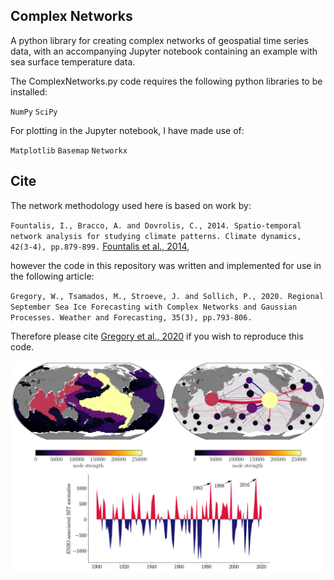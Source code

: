 ## Complex Networks
A python library for creating complex networks of geospatial time series data, with an accompanying Jupyter notebook containing an example with sea surface temperature data.

The ComplexNetworks.py code requires the following python libraries to be installed:

`NumPy`
`SciPy`

For plotting in the Jupyter notebook, I have made use of:

`Matplotlib`
`Basemap`
`Networkx`

## Cite
The network methodology used here is based on work by:

`Fountalis, I., Bracco, A. and Dovrolis, C., 2014. Spatio-temporal network analysis for studying climate patterns. Climate dynamics, 42(3-4), pp.879-899.` [Fountalis et al., 2014](https://www.cc.gatech.edu/fac/constantinos.dovrolis/Papers/ilias-climdyn14.pdf),

however the code in this repository was written and implemented for use in the following article: 

`Gregory, W., Tsamados, M., Stroeve, J. and Sollich, P., 2020. Regional September Sea Ice Forecasting with Complex Networks and Gaussian Processes. Weather and Forecasting, 35(3), pp.793-806.`

Therefore please cite [Gregory et al., 2020](https://discovery.ucl.ac.uk/id/eprint/10091542/1/Gregory_wafd190107.pdf) if you wish to reproduce this code.




![alt text](https://github.com/William-gregory/ComplexNetworks/blob/main/images/SST_networks.png)
